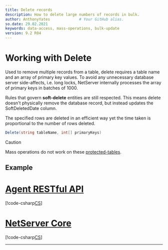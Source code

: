 ```yaml
---
title: Delete records
description: How to delete large numbers of records in bulk.
author: AnthonyYates             # Your GitHub alias.
so.date: 29.02.2021
keywords: data-access, mass-operations, bulk-update
version: 9.2 R04
---
```


# Working with Delete

Used to remove multiple records from a table, delete requires a table name and an array of primary key values. To avoid any unnecessary database server side-affects, i.e. long locks, NetServer internally processes the array of primary keys in batches of 1000.

Rules that govern **soft-delete** entities are still respected. This means delete doesn't physically remove the database record, but instead updates the SoftDeletedDate column.

The specified rows are deleted in an efficient way yet the time taken is proportional to the number of rows deleted.

```csharp
Delete(string tableName, int[] primaryKeys) 
```

> [!CAUTION]
> Mass operations do not work on these [protected-tables][1].

## Example

# [Agent RESTful API](#tab/delete-1)

[!code-csharp[CS](../includes/mass-operation-delete-agent.cs)]


# [NetServer Core](#tab/delete-2)

[!code-csharp[CS](../includes/mass-operation-delete-core.cs)]

***

<!-- Referenced links -->

[1]: protected-tables.md
